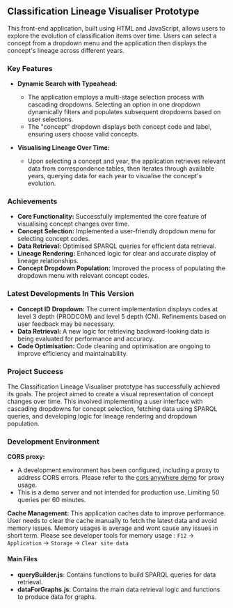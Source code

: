## Classification Lineage Visualiser Prototype

This front-end application, built using HTML and JavaScript, allows users to explore the evolution of classification items over time. Users can select a concept from a dropdown menu and the application then displays the concept's lineage across different years.

### Key Features

* **Dynamic Search with Typeahead:**
    * The application employs a multi-stage selection process with cascading dropdowns. Selecting an option in one dropdown dynamically filters and populates subsequent dropdowns based on user selections.
    * The "concept" dropdown displays both concept code and label, ensuring users choose valid concepts.

* **Visualising Lineage Over Time:**
    * Upon selecting a concept and year, the application retrieves relevant data from correspondence tables, then iterates through available years, querying data for each year to visualise the concept's evolution.


### Achievements

* **Core Functionality:** Successfully implemented the core feature of visualising concept changes over time.
* **Concept Selection:** Implemented a user-friendly dropdown menu for selecting concept codes.
* **Data Retrieval:** Optimised SPARQL queries for efficient data retrieval.
* **Lineage Rendering:** Enhanced logic for clear and accurate display of lineage relationships.
* **Concept Dropdown Population:** Improved the process of populating the dropdown menu with relevant concept codes.


### Latest Developments In This Version

* **Concept ID Dropdown:** The current implementation displays codes at level 3 depth (PRODCOM) and level 5 depth (CN). Refinements based on user feedback may be necessary.
* **Data Retrieval:** A new logic for retrieving backward-looking data is being evaluated for performance and accuracy.
* **Code Optimisation:** Code cleaning and optimisation are ongoing to improve efficiency and maintainability.

### Project Success

The Classification Lineage Visualiser prototype has successfully achieved its goals. The project aimed to create a visual representation of concept changes over time. This involved implementing a user interface with cascading dropdowns for concept selection, fetching data using SPARQL queries, and developing logic for lineage rendering and dropdown population.

### Development Environment
**CORS proxy:**

* A development environment has been configured, including a proxy to address CORS errors. Please refer to the [cors anywhere demo](https://cors-anywhere.herokuapp.com/corsdemo) for proxy usage.
* This is a demo server and not intended for production use. Limiting 50 queries per 60 minutes.

**Cache Management:**
This application caches data to improve performance. User needs to clear the cache manually to fetch the latest data and avoid memory issues. Memory usages is average and wont cause any issues in short term. Please see developer tools for memory usage : `F12` -> `Application` -> `Storage` -> `Clear site data`

#### Main Files

* **queryBuilder.js**: Contains functions to build SPARQL queries for data retrieval.
* **dataForGraphs.js**: Contains the main data retrieval logic and functions to produce data for graphs.